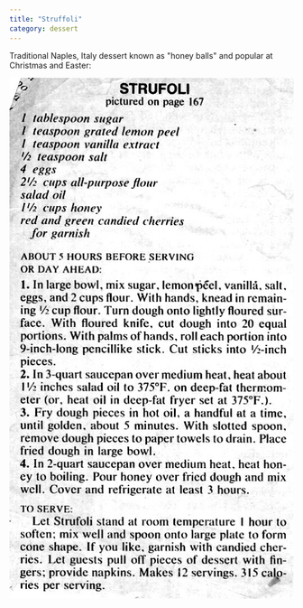 ```yaml
---
title: "Struffoli"
category: dessert
---
```


Traditional Naples, Italy dessert known as "honey balls" and popular at Christmas and Easter:

![](/images/recipe-struffoli.jpg)

